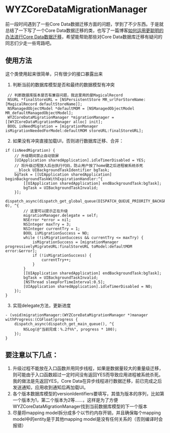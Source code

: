 WYZCoreDataMigrationManager
===========================

前一段时间遇到了一些Core Data数据迁移方面的问题，学到了不少东西。于是就总结了一下写了一个Core Data数据迁移的类，也写了一篇博客[如何运用更聪明的办法进行Core Data数据迁移](http://firestudio.cn/blog/2014/04/04/how-to-make-core-data-migration-smarter/)，希望能帮助那些对Core Data数据库迁移有疑问的同志们少走一些弯路吧。

## 使用方法

这个类使用起来很简单，只有很少的接口暴露出来

1. 判断当前的数据库模型是否和最终的数据模型有冲突

```objc
 // 判断数据库版本是否有兼容问题，我这里用的是MagicalRecord
 NSURL *finalStoreURL = [NSPersistentStore MR_urlForStoreName:[MagicalRecord defaultStoreName]];
 NSManagedObjectModel *defaultMOM = [NSManagedObjectModel MR_defaultManagedObjectModel];
 WYZCoreDataMigrationManager *migrationManager = [[WYZCoreDataMigrationManager alloc] init];
 BOOL isNeedMigration = [migrationManager isMigrationNeededForModel:defaultMOM storeURL:finalStoreURL];
```

2. 如果没有冲突直接加载UI，否则进行数据库迁移、合并：

```objc
if (isNeedMigration) {
	// 升级期间禁止自动锁屏
	[UIApplication sharedApplication].idleTimerDisabled = YES;
	// 将升级过程放入后台执行代码，防止用户按了home键之后进程被系统杀死
    __block UIBackgroundTaskIdentifier bgTask;
    bgTask = [[UIApplication sharedApplication] beginBackgroundTaskWithExpirationHandler:^{
        [[UIApplication sharedApplication] endBackgroundTask:bgTask];
        bgTask = UIBackgroundTaskInvalid;
    }];
    dispatch_async(dispatch_get_global_queue(DISPATCH_QUEUE_PRIORITY_BACKGROUND, 0), ^{
        // 这里可以提示正在升级
        migrationManager.delegate = self;
        NSError *error = nil;
        NSInteger maxTry = 3;
        NSInteger currentTry = 1;
        BOOL isMigrationSuccess = NO;
        while (!isMigrationSuccess && currentTry <= maxTry) {
            isMigrationSuccess = [migrationManager progressivelyMigrateURL:finalStoreURL toModel:defaultMOM error:&error];
            if (!isMigrationSuccess) {
                currentTry++;
            }
        } 
        [[UIApplication sharedApplication] endBackgroundTask:bgTask];
        bgTask = UIBackgroundTaskInvalid;
        [NSThread sleepForTimeInterval:0.5];
        [UIApplication sharedApplication].idleTimerDisabled = NO;
    });
}
```

3. 实现delegate方法，更新进度

```objc
- (void)migrationManager:(WYZCoreDataMigrationManager *)manager withProgress:(CGFloat)progress {
    dispatch_async(dispatch_get_main_queue(), ^{
        NSLog(@"当前完成：%.2f%%", progress * 100);
    });
}
```

## 要注意以下几点：

1. 升级过程不能放在入口函数并用同步线程，如果是数据量较大的重量级迁移，则可能由于入口函数超过一定时间没有返回YES而导致应用进程被系统杀死。我的做法是先返回YES，Core Data在异步线程进行数据迁移，前已完成之后发送通知，应用收到通知后再加载UI。
2. 各个版本数据库模型的versionIdentifiers要填写，其值为版本的序列，比如第一个版本为1，第二个版本为2等……，这样是为了方便WYZCoreDataMigrationManager找到当前数据库模型的下一个版本
3. 尽量将mapping model拆分成多个以节约内存开销，并且确保每个mapping model中的entity是于其他mapping model是没有任何关系的（否则编译时会报错）